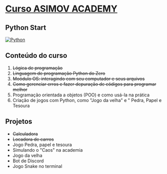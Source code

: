 # [Curso ASIMOV ACADEMY](https://asimov.academy/)
## Python Start
[![Python](https://upload.wikimedia.org/wikipedia/commons/f/fc/Blue_Python_3.7_Shield_Badge.svg)](https://www.python.org/)

## Conteúdo do curso
1. ~~Lógica de programação~~
2. ~~Linguagem de programação Python do Zero~~
3. ~~Moódulo OS: interagindo com seu computador e seus arquivos~~
4. ~~Como gerenciar erros e fazer depuração de códigos para programar melhor~~
5. Programação orientada a objetos (POO) e como usá-la na prática
6. Criação de jogos com Python, como "Jogo da velha" e " Pedra, Papel e Tesoura

## Projetos

- ~~Calculadora~~
- ~~Locadora de carros~~
- Jogo Pedra, papel e tesoura
- Simulando o "Caos" na academia
- Jogo da velha
- Bot de Discord
- Jogo Snake no terminal
